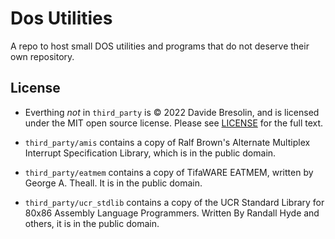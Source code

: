 # Dos Utilities

A repo to host small DOS utilities and programs that do not deserve their own repository.

## License

- Everthing *not* in `third_party` is © 2022 Davide Bresolin, and is licensed under the MIT open source license. Please see [LICENSE](LICENSE) for the full text.

- `third_party/amis` contains a copy of Ralf Brown's Alternate Multiplex Interrupt Specification Library, which is in the public domain.

- `third_party/eatmem` contains a copy of TifaWARE EATMEM, written by George A. Theall. It is in the public domain.

- `third_party/ucr_stdlib` contains a copy of the UCR Standard Library for 80x86 Assembly Language Programmers. Written By Randall Hyde and others, it is in the public domain. 

